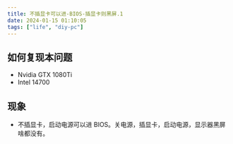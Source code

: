 ```yaml
---
title: 不插显卡可以进-BIOS-插显卡则黑屏.1
date: 2024-01-15 01:10:05
tags: ["life", "diy-pc"]
---
```

## 如何复现本问题

- Nvidia GTX 1080Ti
- Intel 14700

## 现象

- 不插显卡，启动电源可以进 BIOS。关电源，插显卡，启动电源，显示器黑屏啥都没有。

